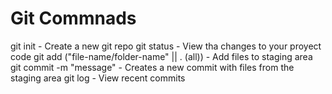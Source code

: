 # Git Commnads

git init - Create a new git repo
git status - View tha changes to your proyect code
git add ("file-name/folder-name" || . (all)) - Add files to staging area
git commit -m "message" - Creates a new commit with files from the staging area
git log - View recent commits